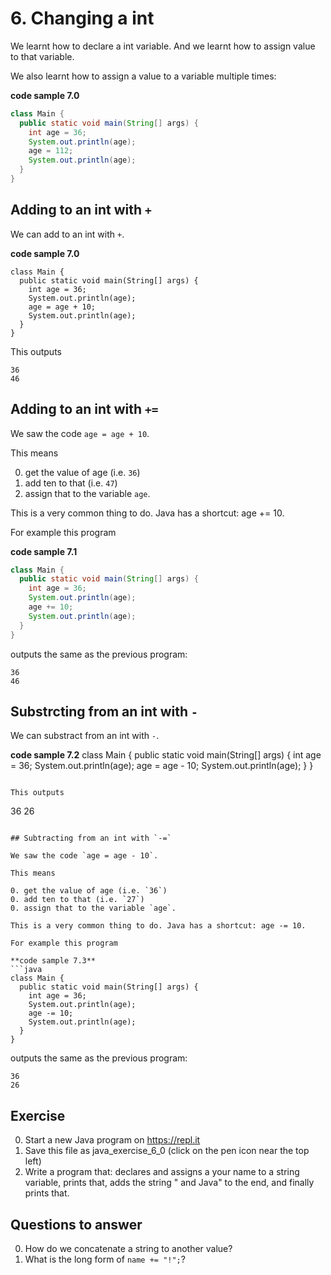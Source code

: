 # 6. Changing a int

We learnt how to declare a int variable. And we learnt how to assign value to that variable.

We also learnt how to assign a value to a variable multiple times:

**code sample 7.0**
```java
class Main {
  public static void main(String[] args) {
    int age = 36;
    System.out.println(age);
    age = 112;
    System.out.println(age);
  }
}
```

## Adding to an int with `+`

We can add to an int with `+`.

**code sample 7.0**
```
class Main {
  public static void main(String[] args) {
    int age = 36;
    System.out.println(age);
    age = age + 10;
    System.out.println(age);
  }
}
```

This outputs 

```
36
46
```

## Adding to an int with `+=`

We saw the code `age = age + 10`.

This means

0. get the value of age (i.e. `36`)
0. add ten to that (i.e. `47`)
0. assign that to the variable `age`.

This is a very common thing to do. Java has a shortcut: age += 10.

For example this program

**code sample 7.1**
```java
class Main {
  public static void main(String[] args) {
    int age = 36;
    System.out.println(age);
    age += 10;
    System.out.println(age);
  }
}
```

outputs the same as the previous program:

```
36
46
```


## Substrcting from an int with `-`

We can substract from an int with `-`.

**code sample 7.2**
class Main {
  public static void main(String[] args) {
    int age = 36;
    System.out.println(age);
    age = age - 10;
    System.out.println(age);
  }
}
```

This outputs 

```
36
26
```

## Subtracting from an int with `-=`

We saw the code `age = age - 10`.

This means

0. get the value of age (i.e. `36`)
0. add ten to that (i.e. `27`)
0. assign that to the variable `age`.

This is a very common thing to do. Java has a shortcut: age -= 10.

For example this program

**code sample 7.3**
```java
class Main {
  public static void main(String[] args) {
    int age = 36;
    System.out.println(age);
    age -= 10;
    System.out.println(age);
  }
}
```

outputs the same as the previous program:

```
36
26
```

## Exercise

0. Start a new Java program on https://repl.it
0. Save this file as java_exercise_6_0 (click on the pen icon near the top left)
0. Write a program that: declares and assigns a your name to a string variable, prints that, adds the string " and Java" to the end, and finally prints that.

## Questions to answer

0. How do we concatenate a string to another value?
0. What is the long form of `name += "!";`?
